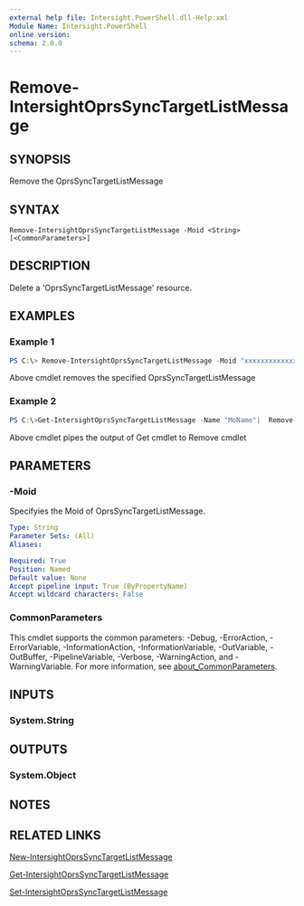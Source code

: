 ```yaml
---
external help file: Intersight.PowerShell.dll-Help.xml
Module Name: Intersight.PowerShell
online version:
schema: 2.0.0
---
```


# Remove-IntersightOprsSyncTargetListMessage

## SYNOPSIS
Remove the OprsSyncTargetListMessage

## SYNTAX

```
Remove-IntersightOprsSyncTargetListMessage -Moid <String> [<CommonParameters>]
```

## DESCRIPTION
Delete a &apos;OprsSyncTargetListMessage&apos; resource.

## EXAMPLES

### Example 1
```powershell
PS C:\> Remove-IntersightOprsSyncTargetListMessage -Moid "xxxxxxxxxxxxxxxxxxxxxxxxxxx"
```
Above cmdlet removes the specified OprsSyncTargetListMessage 

### Example 2
```powershell
PS C:\>Get-IntersightOprsSyncTargetListMessage -Name "MoName"|  Remove-IntersightOprsSyncTargetListMessage
```
Above cmdlet pipes the output of Get cmdlet to Remove cmdlet

## PARAMETERS

### -Moid
Specifyies the Moid of OprsSyncTargetListMessage.

```yaml
Type: String
Parameter Sets: (All)
Aliases:

Required: True
Position: Named
Default value: None
Accept pipeline input: True (ByPropertyName)
Accept wildcard characters: False
```

### CommonParameters
This cmdlet supports the common parameters: -Debug, -ErrorAction, -ErrorVariable, -InformationAction, -InformationVariable, -OutVariable, -OutBuffer, -PipelineVariable, -Verbose, -WarningAction, and -WarningVariable. For more information, see [about_CommonParameters](http://go.microsoft.com/fwlink/?LinkID=113216).

## INPUTS

### System.String

## OUTPUTS

### System.Object
## NOTES

## RELATED LINKS

[New-IntersightOprsSyncTargetListMessage](./New-IntersightOprsSyncTargetListMessage.md)

[Get-IntersightOprsSyncTargetListMessage](./Get-IntersightOprsSyncTargetListMessage.md)

[Set-IntersightOprsSyncTargetListMessage](./Set-IntersightOprsSyncTargetListMessage.md)

